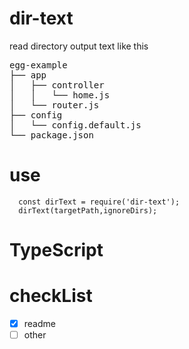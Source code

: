 # dir-text
read directory output text like this
<pre>
egg-example
├── app
│   ├── controller
│   │   └── home.js
│   └── router.js
├── config
│   └── config.default.js
└── package.json
</pre>

# use

```
  const dirText = require('dir-text');
  dirText(targetPath,ignoreDirs);
```

# TypeScript 

# checkList

- [x] readme
- [ ] other
